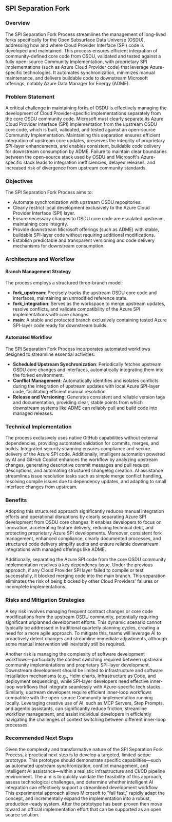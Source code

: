 ## SPI Separation Fork

### Overview

The SPI Separation Fork Process streamlines the management of long-lived forks specifically for the Open Subsurface Data Universe (OSDU), addressing how and where Cloud Provider Interface (SPI) code is developed and maintained. This process ensures efficient integration of community-defined core code from OSDU, validated and tested against a fully open-source Community Implementation, with proprietary SPI implementations (such as Azure Cloud Provider code) that leverage Azure-specific technologies. It automates synchronization, minimizes manual maintenance, and delivers buildable code to downstream Microsoft offerings, notably Azure Data Manager for Energy (ADME).

### Problem Statement

A critical challenge in maintaining forks of OSDU is effectively managing the development of Cloud Provider-specific implementations separately from the core OSDU community code. Microsoft must clearly separate its Azure Cloud Provider Interface (SPI) implementation from the upstream OSDU core code, which is built, validated, and tested against an open-source Community Implementation. Maintaining this separation ensures efficient integration of upstream core updates, preserves the integrity of proprietary SPI-layer enhancements, and enables consistent, buildable code delivery for downstream consumption by ADME. Failure to maintain clear boundaries between the open-source stack used by OSDU and Microsoft's Azure-specific stack leads to integration inefficiencies, delayed releases, and increased risk of divergence from upstream community standards.

### Objectives

The SPI Separation Fork Process aims to:

* Automate synchronization with upstream OSDU repositories.
* Clearly restrict local development exclusively to the Azure Cloud Provider Interface (SPI) layer.
* Ensure necessary changes to OSDU core code are escalated upstream, maintaining core integrity.
* Provide downstream Microsoft offerings (such as ADME) with stable, buildable SPI-layer code without requiring additional modifications.
* Establish predictable and transparent versioning and code delivery mechanisms for downstream consumption.

### Architecture and Workflow

#### Branch Management Strategy

The process employs a structured three-branch model:

* **fork\_upstream**: Precisely tracks the upstream OSDU core code and interfaces, maintaining an unmodified reference state.
* **fork\_integration**: Serves as the workspace to merge upstream updates, resolve conflicts, and validate compatibility of the Azure SPI implementations with core changes.
* **main**: A stable and protected branch exclusively containing tested Azure SPI-layer code ready for downstream builds.

#### Automated Workflow

The SPI Separation Fork Process incorporates automated workflows designed to streamline essential activities:

* **Scheduled Upstream Synchronization**: Periodically fetches upstream OSDU core changes and interfaces, automatically integrating them into the forked environment.
* **Conflict Management**: Automatically identifies and isolates conflicts during the integration of upstream updates with local Azure SPI-layer code, facilitating efficient manual resolution.
* **Release and Versioning**: Generates consistent and reliable version tags and documentation, providing clear, stable points from which downstream systems like ADME can reliably pull and build code into managed releases.

### Technical Implementation

The process exclusively uses native GitHub capabilities without external dependencies, providing automated validation for commits, merges, and builds. Integrated security scanning ensures compliance and secure delivery of the Azure SPI code. Additionally, intelligent automation powered by AI and GitHub Copilot enhances the workflow by analyzing upstream changes, generating descriptive commit messages and pull request descriptions, and automating structured changelog creation. AI assistance streamlines issue resolution tasks such as simple merge conflict handling, resolving compile issues due to dependency updates, and adapting to small interface changes from upstream.

### Benefits

Adopting this structured approach significantly reduces manual integration efforts and operational disruptions by clearly separating Azure SPI development from OSDU core changes. It enables developers to focus on innovation, accelerating feature delivery, reducing technical debt, and protecting proprietary Azure SPI developments. Moreover, consistent fork management, enhanced compliance, clearly documented processes, and structured code delivery simplify audits and ensure reliable downstream integrations with managed offerings like ADME.

Additionally, separating the Azure SPI code from the core OSDU community implementation resolves a key dependency issue. Under the previous approach, if any Cloud Provider SPI layer failed to compile or test successfully, it blocked merging code into the main branch. This separation eliminates the risk of being blocked by other Cloud Providers' failures or incomplete implementations.

### Risks and Mitigation Strategies

A key risk involves managing frequent contract changes or core code modifications from the upstream OSDU community, potentially requiring significant unplanned development efforts. This dynamic scenario cannot typically be addressed in traditional quarterly planning cycles, creating a need for a more agile approach. To mitigate this, teams will leverage AI to proactively detect changes and streamline immediate adjustments, although some manual intervention will inevitably still be required.

Another risk is managing the complexity of software development workflows—particularly the context switching required between upstream community implementations and proprietary SPI-layer development. Downstream development should be limited to infrastructure and software installation mechanisms (e.g., Helm charts, Infrastructure as Code, and deployment sequencing), while SPI-layer developers need effective inner-loop workflows that integrate seamlessly with Azure-specific tech stacks. Similarly, upstream developers require efficient inner-loop workflows compatible with the open-source Community Implementation running locally. Leveraging creative use of AI, such as MCP Servers, Step Prompts, and agentic assistants, can significantly reduce friction, streamline workflow management, and assist individual developers in efficiently navigating the challenges of context switching between different inner-loop processes.

### Recommended Next Steps

Given the complexity and transformative nature of the SPI Separation Fork Process, a practical next step is to develop a targeted, limited-scope prototype. This prototype should demonstrate specific capabilities—such as automated upstream synchronization, conflict management, and intelligent AI assistance—within a realistic infrastructure and CI/CD pipeline environment. The aim is to quickly validate the feasibility of this approach, assess technological challenges, and determine whether intelligent AI integration can effectively support a streamlined development workflow. This experimental approach allows Microsoft to "fail fast," rapidly adapt the concept, and incrementally expand the implementation into a robust, production-ready system.  After the prototype has been proven then move toward an official implementation effort that can be supported as an open source solution.
